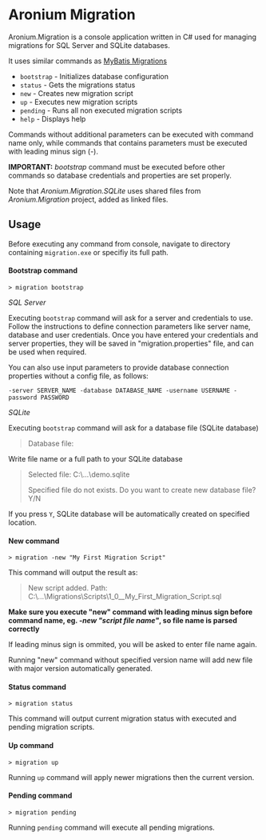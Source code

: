 # Aronium Migration

Aronium.Migration is a console application written in C# used for managing migrations for SQL Server and SQLite databases.

It uses similar commands as [MyBatis Migrations](http://www.mybatis.org/migrations/)

 * `bootstrap` - Initializes database configuration
 * `status` - Gets the migrations status
 * `new` - Creates new migration script
 * `up` - Executes new migration scripts 
 * `pending` - Runs all non executed migration scripts
 * `help` - Displays help

Commands without additional parameters can be executed with command name only, while commands that contains parameters must be executed with leading minus sign (-).

**IMPORTANT:** *bootstrap* command must be executed before other commands so database credentials and properties are set properly.

Note that *Aronium.Migration.SQLite* uses shared files from *Aronium.Migration* project, added as linked files.

## Usage

Before executing any command from console, navigate to directory containing `migration.exe` or specifiy its full path. 

#### Bootstrap command
```
> migration bootstrap
```
*SQL Server*

Executing `bootstrap` command will ask for a server and credentials to use.
Follow the instructions to define connection parameters like server name, database and user credentials. Once you have entered your credentials and server properties, they will be saved in "migration.properties" file, and can be used when required.

You can also use input parameters to provide database connection properties without a config file, as follows:
```
-server SERVER_NAME -database DATABASE_NAME -username USERNAME -password PASSWORD
```

*SQLite*

Executing `bootstrap` command will ask for a database file (SQLite database)

> Database file:

Write file name or a full path to your SQLite database
> Selected file: C:\\...\demo.sqlite
> 
> Specified file do not exists. Do you want to create new database file? Y/N

If you press `Y`, SQLite database will be automatically created on specified location.

#### New command
```
> migration -new "My First Migration Script"
```
This command will output the result as:
> New script added. Path: C:\\...\Migrations\Scripts\1_0__My_First_Migration_Script.sql

**Make sure you execute "new" command with leading minus sign before command name, eg. *-new "script file name"*, so file name is parsed correctly**

If leading minus sign is ommited, you will be asked to enter file name again.

Running "new" command without specified version name will add new file with major version automatically generated.

#### Status command
```
> migration status
```
This command will output current migration status with executed and pending migration scripts.

#### Up command
```
> migration up
```
Running `up` command will apply newer migrations then the current version.


#### Pending command
```
> migration pending
```
Running `pending` command will execute all pending migrations.
